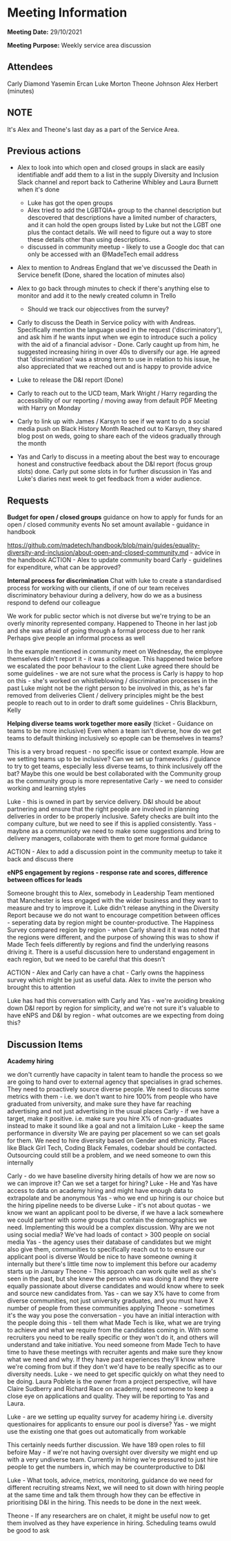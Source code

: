 # Meeting Information

**Meeting Date:** 29/10/2021

**Meeting Purpose:** Weekly service area discussion

## Attendees

Carly Diamond
Yasemin Ercan
Luke Morton
Theone Johnson
Alex Herbert (minutes)

## NOTE

It's Alex and Theone's last day as a part of the Service Area.

## Previous actions

- Alex to look into which open and closed groups in slack are easily identifiable andf add them to a list in the supply Diversity and Inclusion Slack channel and report back to Catherine Whibley and Laura Burnett when it's done 
    - Luke has got the open groups
    - Alex tried to add the LGBTQIA+ group to the channel description but descovered that descriptions have a limited number of characters, and it can hold the open groups listed by Luke but not the LGBT one plus the contact details. We will need to figure out a way to store these details other than using descriptions.
    - discussed in community meetup - likely to use a Google doc that can only be accessed with an @MadeTech email address
    
- Alex to mention to Andreas England that we've discussed the Death in Service benefit (Done, shared the location of minutes also)
- Alex to go back through minutes to check if there's anything else to monitor and add it to the newly created column in Trello
    - Should we track our objecctives from the survey?

- Carly to discuss the Death in Service policy with with Andreas. Specifically mention the language used in the request ('discriminatory'), and ask him if he wants input when we egin to introduce such a policy with the aid of a financial advisor - 
    Done. Carly caught up from him, he suggested increasing hiring in over 40s to diversify our age. He agreed that 'discrimination' was a strong term to use in relation to his issue, he also appreciated that we reached out and is happy to provide advice

- Luke to release the D&I report (Done)

- Carly to reach out to the UCD team, Mark Wright / Harry regarding the accessibility of our reporting / moving away from default PDF
    Meeting with Harry on Monday

- Carly to link up with James / Karsyn to see if we want to do a social media push on Black History Month
    Reached out to Karsyn, they shared blog post on weds, going to share each of the videos gradually through the month

- Yas and Carly to discuss in a meeting about the best way to encourage honest and constructive feedback about the D&I report (focus group slots)
    done. Carly put some slots in for further discussion in Yas and Luke's diaries next week to get feedback from a wider audience.


## Requests

**Budget for open / closed groups**
guidance on how to apply for funds for an open / closed community events
No set amount available - guidance in handbook

https://github.com/madetech/handbook/blob/main/guides/equality-diversity-and-inclusion/about-open-and-closed-community.md - advice in the handbook
ACTION - Alex to update community board
Carly - guidelines for expenditure, what can be approved?

**Internal process for discrimination**
Chat with luke to create a standardised process for working with our clients, if one of our team receives discriminatory behaviour during a delivery, 
how do we as a business respond to defend our colleague

We work for public sector which is not diverse but we're trying to be an overly minority represented company.
Happened to Theone in her last job and she was afraid of going through a formal process due to her rank
Perhaps give people an informal process as well

In the example mentioned in community meet on Wednesday, the employee themselves didn't report it - it was a colleague. This happened twice before we escalated the poor behaviour to the client
Luke agreed there should be some guidelines - we are not sure what the process is
Carly is happy to hop on this - she's worked on whistleblowing / discrimination processes in the past
Luke might not be the right person to be involved in this, as he's far removed from deliveries
Client / delivery principles might be the best people to reach out to in order to draft some guidelines - Chris Blackburn, Kelly

**Helping diverse teams work together more easily**
(ticket - Guidance on teams to be more inclusive)
Even when a team isn't diverse, how do we get teams to default thinking inclusively so epople can be themselves in teams?

This is a very broad request - no specific issue or context example. How are we setting teams up to be inclusive?
Can we set up frameworks / guidance to try to get teams, especially less diverse teams, to think inclusively off the bat?
Maybe this one would be best collaborated with the Community group as the community group is more representative
Carly - we need to consider working and learning styles

Luke - this is owned in part by service delivery. D&I should be about partnering and ensure that the right people are involved in planning deliveries in order to be properly inclusive. Safety checks are built into the company culture, but we need to see if this is applied consistently.
Yass - maybne as a communioty we need to make some suggestions and bring to delivery managers, collaborate with them to get more formal guidance 

ACTION - Alex to add a discussion point in the community meetup to take it back and discuss there

**eNPS engagement by regions - response rate and scores, difference between offices for leads**

Someone brought this to Alex, somebody in Leadership Team mentioned that Manchester is less engaged with the wider business and they want to measure and try to improve it. Luke didn't release anything in the Diversity Report because we do not want to encourage competition between offices - seperating data by region might be counter-productive.
The Happiness Survey compared region by region - when Carly shared it it was noted that the regions were different, and the purpose of showing this was to show if Made Tech feels differently by regions and find the underlying reasons driving it. There is a useful discussion here to understand engagement in each region, but we need to be careful that this doesn't 

ACTION - Alex and Carly can have a chat - Carly owns the happiness survey which might be just as useful data. Alex to invite the person who brought this to attention

Luke has had this conversation with Carly and Yas - we're avoiding breaking down D&I report by region for simplicity, and we're not sure it's valuable to have eNPS and D&I by region - what outcomes are we expecting from doing this?

## Discussion Items

**Academy hiring**

we don't currently have capacity in talent team to handle the process so we are going to hand over to external agency that specialises in grad schemes. They need to proactively source diverse people. We need to discuss some metrics with them - i.e. we don't want to hire 100% from people who have graduated from university, and make sure they have far reaching advertising and not just advertising in the usual places
Carly - if we have a target, make it positive. i.e. make sure you hire X% of non-graduates instead to make it sound like a goal and not a limitaion
Luke - keep the same performance in diversity
We are paying per placement so we can set goals for them. We need to hire diversity based on Gender and ethnicity. Places like Black Girl Tech, Coding Black Females, codebar should be contacted. Outsourcing could still be a problem, and we need someone to own this internally

Carly - do we have baseline diversity hiring details of how we are now so we can improve it? Can we set a target for hiring?
Luke - He and Yas have access to data on academy hiring and might have enough data to extrapolate and be anonymous
Yas - who we end up hiring is our choice but the hiring pipeline needs to be diverse
Luke - it's not about quotas - we know we want an applicant pool to be diverse, if we have a lack somewhere we could partner with some groups that contain the demographics we need. Implementing this would be a complex discussion.
Why are we not using social media? We've had loads of contact > 300 people on social media
Yas - the agency uses their database of candidates but we might also give them, communities to specifically reach out to to ensure our applicant pool is diverse
Would be nice to have someone owning it internally but there's little time now to implement this before our academy starts up in January
Theone - This approach can work quite well as she's seen in the past, but she knew the person who was doing it and they were equally passionate about diverse candidates and would know where to seek and source new candidates from.
Yas - can we say X% have to come from diverse communities, not just university graduates, and you must have X number of people from these communities applying
Theone - sometimes it's the way you pose the conversation - you have an initial interaction with the people doing this - tell them what Made Tech is like, what we are trying to achieve and what we require from the candidates coming in. With some recruiters you need to be really specific or they won't do it, and others will understand and take initiative. You need someone from Made Tech to have time to have these meetings with recruiter agents and make sure they know what we need and why. If they have past experiences they'll know where we're coming from but if they don't we'd have to be really specific as to our diversity needs.
Luke - we need to get specific quickly on what they need to be doing.
Laura Poblete is the owner from a project perspective, will have Claire Sudberry and Richard Race on academy, need someone to keep a close eye on applications and quality. They will be reporting to Yas and Laura.

Luke - are we setting up equality survey for academy hiring i.e. diversity questionaires for applicants to ensure our pool is diverse?
Yas - we might use the existing one that goes out automatically from workable

This certainly needs further discussion. We have 189 open roles to fill befoire May - if we're not having oversight over diversity we might end up with a very undiverse team. Currently in hiring we're pressured to just hire people to get the numbers in, which may be counterproductive to D&I

Luke - What tools, advice, metrics, monitoring, guidance do we need for different recruiting streams
Next, we will need to sit down with hiring people at the same time and talk them through how they can be effective in prioritising D&I in the hiring. This needs to be done in the next week.

Theone - If any researchers are on chalet, it might be useful now to get them involved as they have experience in hiring. Scheduling teams owuld be good to ask